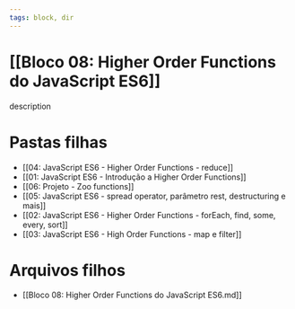 ```yaml
---
tags: block, dir
---
```


# [[Bloco 08: Higher Order Functions do JavaScript ES6]]

description

# Pastas filhas

- [[04: JavaScript ES6 - Higher Order Functions - reduce]]
- [[01: JavaScript ES6 - Introdução a Higher Order Functions]]
- [[06: Projeto - Zoo functions]]
- [[05: JavaScript ES6 - spread operator, parâmetro rest, destructuring e mais]]
- [[02: JavaScript ES6 - Higher Order Functions - forEach, find, some, every, sort]]
- [[03: JavaScript ES6 - High Order Functions - map e filter]]

# Arquivos filhos

- [[Bloco 08: Higher Order Functions do JavaScript ES6.md]]
